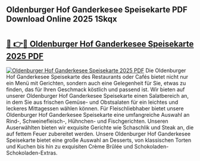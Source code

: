## Oldenburger Hof Ganderkesee Speisekarte PDF Download Online 2025 1Skqx

# <h2><a href="http://gc9zo5.nevu.top/?p=Oldenburger+Hof+Ganderkesee+Speisekarte">🔗 👉🔴 Oldenburger Hof Ganderkesee Speisekarte 2025 PDF</a></h2>

[![Oldenburger Hof Ganderkesee Speisekarte 2025 PDF](https://i.imgur.com/dBaPXMq.png)](http://gc9zo5.nevu.top/?p=Oldenburger+Hof+Ganderkesee+Speisekarte)
Die Oldenburger Hof Ganderkesee Speisekarte des Restaurants oder Cafés bietet nicht nur ein Menü mit Gerichten, sondern auch eine Gelegenheit für Sie, etwas zu finden, das für Ihren Geschmack köstlich und passend ist. Wir bieten auf unserer Oldenburger Hof Ganderkesee Speisekarte einen Salatbereich an, in dem Sie aus frischen Gemüse- und Obstsalaten für ein leichtes und leckeres Mittagessen wählen können. Für Fleischliebhaber bietet unsere Oldenburger Hof Ganderkesee Speisekarte eine umfangreiche Auswahl an Rind-, Schweinefleisch-, Hühnchen- und Fischgerichten. Unseren Auserwählten bieten wir exquisite Gerichte wie Schaschlik und Steak an, die auf fettem Feuer zubereitet werden. Unsere Oldenburger Hof Ganderkesee Speisekarte bietet eine große Auswahl an Desserts, von klassischen Torten und Kuchen bis hin zu exquisiten Crème Brûlée und Schokoladen-Schokoladen-Extras.
